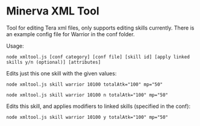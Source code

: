 # Minerva XML Tool
Tool for editing Tera xml files, only supports editing skills currently. There is an example config file for Warrior in the conf folder.

Usage:

`node xmltool.js [conf category] [conf file] [skill id] [apply linked skills y/n (optional)] [attributes]`

Edits just this one skill with the given values:

`node xmltool.js skill warrior 10100 totalAtk="100" mp="50"`

`node xmltool.js skill warrior 10100 n totalAtk="100" mp="50"`

Edits this skill, and applies modifiers to linked skills (specified in the conf):

`node xmltool.js skill warrior 10100 y totalAtk="100" mp="50"`